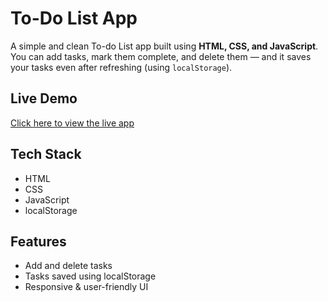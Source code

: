 # To-Do List App

A simple and clean To-do List app built using **HTML, CSS, and JavaScript**.  
You can add tasks, mark them complete, and delete them — and it saves your tasks even after refreshing (using `localStorage`).

## Live Demo

[Click here to view the live app](https://snehamp12.github.io/todo-list-app/)

## Tech Stack

- HTML
- CSS
- JavaScript
- localStorage

## Features

- Add and delete tasks
- Tasks saved using localStorage
- Responsive & user-friendly UI
